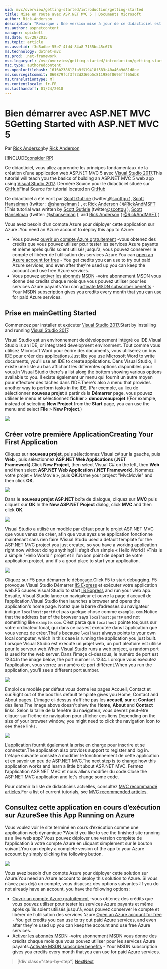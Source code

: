 ```yaml
---
uid: mvc/overview/getting-started/introduction/getting-started
title: Mise en route avec ASP.NET MVC 5 | Documents Microsoft
author: Rick-Anderson
description: "Remarque : Une version mise à jour de ce didacticiel est disponible ici à l’aide de Visual Studio 2015. Le nouveau didacticiel utilise ASP.NET Core MVC 6, qui fournit de nombreuses improvem..."
ms.author: aspnetcontent
manager: wpickett
ms.date: 05/28/2015
ms.topic: article
ms.assetid: f3d8adbe-55e7-4fd4-84a8-7155bc45c676
ms.technology: dotnet-mvc
ms.prod: .net-framework
msc.legacyurl: /mvc/overview/getting-started/introduction/getting-started
msc.type: authoredcontent
ms.openlocfilehash: 1616b238612fa9f519418f583c40a46b9d81d8ce
ms.sourcegitcommit: 060879fcf3f73d2366b5c811986f8695fff65db8
ms.translationtype: MT
ms.contentlocale: fr-FR
ms.lasthandoff: 01/24/2018
---
```

<a name="getting-started-with-aspnet-mvc-5"></a><span data-ttu-id="a15c7-104">Bien démarrer avec ASP.NET MVC 5</span><span class="sxs-lookup"><span data-stu-id="a15c7-104">Getting Started with ASP.NET MVC 5</span></span>
====================
<span data-ttu-id="a15c7-105">Par [Rick Anderson](https://github.com/Rick-Anderson)</span><span class="sxs-lookup"><span data-stu-id="a15c7-105">by [Rick Anderson](https://github.com/Rick-Anderson)</span></span>

[!INCLUDE[consider RP](../../../../includes/razor.md)]

 
 <span data-ttu-id="a15c7-106">Ce didacticiel, vous allez apprendre les principes fondamentaux de la création d’une application web ASP.NET MVC 5 avec [Visual Studio 2017](https://www.visualstudio.com/).</span><span class="sxs-lookup"><span data-stu-id="a15c7-106">This tutorial will teach you the basics of building an ASP.NET MVC 5 web app using [Visual Studio 2017](https://www.visualstudio.com/).</span></span> <span data-ttu-id="a15c7-107">Dernière Source pour le didacticiel située sur [GitHub](https://github.com/aspnet/Docs/tree/master/aspnet/mvc/overview/getting-started/introduction/sample/MvcMovie/MvcMovie)</span><span class="sxs-lookup"><span data-stu-id="a15c7-107">Final Source for tutorial located on [GitHub](https://github.com/aspnet/Docs/tree/master/aspnet/mvc/overview/getting-started/introduction/sample/MvcMovie/MvcMovie)</span></span>
 
 
 <span data-ttu-id="a15c7-108">Ce didacticiel a été écrit par [Scott Guthrie](https://weblogs.asp.net/scottgu/) (twitter[ @scottgu ](https://twitter.com/scottgu) ), [Scott Hanselman](http://www.hanselman.com/blog/) (twitter : [ @shanselman ](https://twitter.com/shanselman) ) , et [Rick Anderson](https://twitter.com/RickAndMSFT) ( [ @RickAndMSFT ](https://twitter.com/#!/RickAndMSFT) )</span><span class="sxs-lookup"><span data-stu-id="a15c7-108">This tutorial was written by [Scott Guthrie](https://weblogs.asp.net/scottgu/) (twitter[@scottgu](https://twitter.com/scottgu) ), [Scott Hanselman](http://www.hanselman.com/blog/) (twitter: [@shanselman](https://twitter.com/shanselman) ), and [Rick Anderson](https://twitter.com/RickAndMSFT) ( [@RickAndMSFT](https://twitter.com/#!/RickAndMSFT) )</span></span>
 
 <span data-ttu-id="a15c7-109">Vous avez besoin d’un compte Azure pour déployer cette application sur Azure :</span><span class="sxs-lookup"><span data-stu-id="a15c7-109">You need an Azure account to deploy this app to Azure:</span></span>
 
 - <span data-ttu-id="a15c7-110">Vous pouvez [ouvrir un compte Azure gratuitement](https://azure.microsoft.com/pricing/free-trial/?WT.mc_id=A443DD604) -vous obtenez des crédits que vous pouvez utiliser pour tester les services Azure payants et même après qu’ils soient utilisés jusqu'à, vous pouvez conserver le compte et libérer de l’utilisation des services Azure.</span><span class="sxs-lookup"><span data-stu-id="a15c7-110">You can [open an Azure account for free](https://azure.microsoft.com/pricing/free-trial/?WT.mc_id=A443DD604) - You get credits you can use to try out paid Azure services, and even after they're used up you can keep the account and use free Azure services.</span></span>
 - <span data-ttu-id="a15c7-111">Vous pouvez [activer les abonnés MSDN](https://azure.microsoft.com/pricing/member-offers/msdn-benefits-details/?WT.mc_id=A443DD604) -votre abonnement MSDN vous donne des crédits chaque mois que vous pouvez utiliser pour les services Azure payants.</span><span class="sxs-lookup"><span data-stu-id="a15c7-111">You can [activate MSDN subscriber benefits](https://azure.microsoft.com/pricing/member-offers/msdn-benefits-details/?WT.mc_id=A443DD604) - Your MSDN subscription gives you credits every month that you can use for paid Azure services.</span></span>


## <a name="getting-started"></a><span data-ttu-id="a15c7-112">Prise en main</span><span class="sxs-lookup"><span data-stu-id="a15c7-112">Getting Started</span></span>

<span data-ttu-id="a15c7-113">Commencez par installer et exécuter [Visual Studio 2017](https://www.visualstudio.com/).</span><span class="sxs-lookup"><span data-stu-id="a15c7-113">Start by installing and running [Visual Studio 2017](https://www.visualstudio.com/).</span></span>

<span data-ttu-id="a15c7-114">Visual Studio est un environnement de développement intégré ou IDE.</span><span class="sxs-lookup"><span data-stu-id="a15c7-114">Visual Studio is an IDE, or integrated development environment.</span></span> <span data-ttu-id="a15c7-115">Tout comme vous utilisez Microsoft Word pour écrire des documents, vous utiliserez un bus IDE pour créer des applications.</span><span class="sxs-lookup"><span data-stu-id="a15c7-115">Just like you use Microsoft Word to write documents, you'll use an IDE to create applications.</span></span> <span data-ttu-id="a15c7-116">Dans Visual Studio, il existe une liste au bas affichant les différentes options disponibles pour vous.</span><span class="sxs-lookup"><span data-stu-id="a15c7-116">In Visual Studio there's a list along the bottom showing various options available to you.</span></span> <span data-ttu-id="a15c7-117">Il existe également un menu qui fournit un autre moyen pour effectuer des tâches dans l’IDE.</span><span class="sxs-lookup"><span data-stu-id="a15c7-117">There's also a menu that provides another way to perform tasks in the IDE.</span></span> <span data-ttu-id="a15c7-118">(Par exemple, au lieu de sélectionner **nouveau projet** à partir de la **Démarrer** page, vous pouvez utiliser le menu et sélectionnez **fichier** &gt; **denouveauprojet**.)</span><span class="sxs-lookup"><span data-stu-id="a15c7-118">(For example, instead of selecting **New Project** from the **Start** page, you can use the menu and select **File** &gt; **New Project**.)</span></span>

   
![](getting-started/_static/image1.png)  
 

## <a name="creating-your-first-application"></a><span data-ttu-id="a15c7-119">Créer votre première Application</span><span class="sxs-lookup"><span data-stu-id="a15c7-119">Creating Your First Application</span></span>

<span data-ttu-id="a15c7-120">Cliquez sur **nouveau projet**, puis sélectionnez Visual c# sur la gauche, puis **Web** , puis sélectionnez **ASP.NET Web Applications (.NET Framework)**.</span><span class="sxs-lookup"><span data-stu-id="a15c7-120">Click **New Project**, then select Visual C# on the left, then **Web** and then select **ASP.NET Web Application (.NET Framework)**.</span></span> <span data-ttu-id="a15c7-121">Nommez votre projet « MvcMovie », puis **OK**.</span><span class="sxs-lookup"><span data-stu-id="a15c7-121">Name your project "MvcMovie" and then click **OK**.</span></span>

![](getting-started/_static/image2.png)

<span data-ttu-id="a15c7-122">Dans le **nouveau projet ASP.NET** boîte de dialogue, cliquez sur **MVC** puis cliquez sur **OK**.</span><span class="sxs-lookup"><span data-stu-id="a15c7-122">In the **New ASP.NET Project** dialog, click **MVC** and then click **OK**.</span></span>

![](getting-started/_static/image3.png)

<span data-ttu-id="a15c7-123">Visual Studio a utilisé un modèle par défaut pour le projet ASP.NET MVC que vous venez de créer, afin que vous ayez une application fonctionne maintenant sans rien faire !</span><span class="sxs-lookup"><span data-stu-id="a15c7-123">Visual Studio used a default template for the ASP.NET MVC project you just created, so you have a working application right now without doing anything!</span></span> <span data-ttu-id="a15c7-124">Il s’agit d’un simple « Hello World ! »</span><span class="sxs-lookup"><span data-stu-id="a15c7-124">This is a simple "Hello World!"</span></span> <span data-ttu-id="a15c7-125">projet et il l’un bon point de départ de votre application.</span><span class="sxs-lookup"><span data-stu-id="a15c7-125">project, and it's a good place to start your application.</span></span>

![](getting-started/_static/image4.png)

<span data-ttu-id="a15c7-126">Cliquez sur F5 pour démarrer le débogage.</span><span class="sxs-lookup"><span data-stu-id="a15c7-126">Click F5 to start debugging.</span></span> <span data-ttu-id="a15c7-127">F5 provoque Visual Studio Démarrer [IIS Express](https://www.iis.net/learn/extensions/introduction-to-iis-express/iis-express-overview) et exécuter votre application web.</span><span class="sxs-lookup"><span data-stu-id="a15c7-127">F5 causes Visual Studio to start [IIS Express](https://www.iis.net/learn/extensions/introduction-to-iis-express/iis-express-overview) and run your web app.</span></span> <span data-ttu-id="a15c7-128">Ensuite, Visual Studio lance un navigateur et ouvre la page d’accueil de l’application.</span><span class="sxs-lookup"><span data-stu-id="a15c7-128">Visual Studio then launches a browser and opens the application's home page.</span></span> <span data-ttu-id="a15c7-129">Notez que la barre d’adresses du navigateur indique `localhost:port#` et pas quelque chose comme `example.com`.</span><span class="sxs-lookup"><span data-stu-id="a15c7-129">Notice that the address bar of the browser says `localhost:port#` and not something like `example.com`.</span></span> <span data-ttu-id="a15c7-130">C’est parce que `localhost` pointe toujours sur votre ordinateur local, qui dans ce cas est exécutée dans l’application que vous venez de créer.</span><span class="sxs-lookup"><span data-stu-id="a15c7-130">That's because `localhost` always points to your own local computer, which in this case is running the application you just built.</span></span> <span data-ttu-id="a15c7-131">Lorsque Visual Studio est exécuté un projet web, un port aléatoire est utilisé pour le serveur web.</span><span class="sxs-lookup"><span data-stu-id="a15c7-131">When Visual Studio runs a web project, a random port is used for the web server.</span></span> <span data-ttu-id="a15c7-132">Dans l’image ci-dessous, le numéro de port est 1234.</span><span class="sxs-lookup"><span data-stu-id="a15c7-132">In the image below, the port number is 1234.</span></span> <span data-ttu-id="a15c7-133">Lorsque vous exécutez l’application, vous verrez un numéro de port différent.</span><span class="sxs-lookup"><span data-stu-id="a15c7-133">When you run the application, you'll see a different port number.</span></span>

![](getting-started/_static/image5.png)

<span data-ttu-id="a15c7-134">Emploi ce modèle par défaut vous donne les pages Accueil, Contact et sur.</span><span class="sxs-lookup"><span data-stu-id="a15c7-134">Right out of the box this default template gives you Home, Contact and About pages.</span></span> <span data-ttu-id="a15c7-135">L’image ci-dessus n’affiche pas les **accueil**, **sur** et **Contact** des liens.</span><span class="sxs-lookup"><span data-stu-id="a15c7-135">The image above doesn't show the **Home**, **About** and **Contact** links.</span></span> <span data-ttu-id="a15c7-136">Selon la taille de la fenêtre du navigateur, vous devrez peut-être cliquer sur l’icône de navigation pour afficher ces liens.</span><span class="sxs-lookup"><span data-stu-id="a15c7-136">Depending on the size of your browser window, you might need to click the navigation icon to see these links.</span></span>

![](getting-started/_static/image6.png)  

<span data-ttu-id="a15c7-137">L’application fournit également la prise en charge pour inscrire et se connecter.</span><span class="sxs-lookup"><span data-stu-id="a15c7-137">The application also provides support to register and log in.</span></span> <span data-ttu-id="a15c7-138">L’étape suivante consiste à modifier le fonctionnement de cette application et en savoir un peu de ASP.NET MVC.</span><span class="sxs-lookup"><span data-stu-id="a15c7-138">The next step is to change how this application works and learn a little bit about ASP.NET MVC.</span></span> <span data-ttu-id="a15c7-139">Fermez l’application ASP.NET MVC et nous allons modifier du code.</span><span class="sxs-lookup"><span data-stu-id="a15c7-139">Close the ASP.NET MVC application and let's change some code.</span></span>

<span data-ttu-id="a15c7-140">Pour obtenir la liste de didacticiels actuelles, consultez [MVC recommandé articles](../mvc-learning-sequence.md).</span><span class="sxs-lookup"><span data-stu-id="a15c7-140">For a list of current tutorials, see [MVC recommended articles](../mvc-learning-sequence.md).</span></span>

## <a name="see-this-app-running-on-azure"></a><span data-ttu-id="a15c7-141">Consultez cette application en cours d’exécution sur Azure</span><span class="sxs-lookup"><span data-stu-id="a15c7-141">See this App Running on Azure</span></span>

<span data-ttu-id="a15c7-142">Vous voulez voir le site terminé en cours d’exécution comme une application web dynamique ?</span><span class="sxs-lookup"><span data-stu-id="a15c7-142">Would you like to see the finished site running as a live web app?</span></span> <span data-ttu-id="a15c7-143">Vous pouvez déployer une version complète de l’application à votre compte Azure en cliquant simplement sur le bouton suivant.</span><span class="sxs-lookup"><span data-stu-id="a15c7-143">You can deploy a complete version of the app to your Azure account by simply clicking the following button.</span></span>

[![](https://azuredeploy.net/deploybutton.png)](https://azuredeploy.net/?repository=https://github.com/aspnet/Docs/tree/master/aspnet/mvc/overview/getting-started/introduction/sample/MvcMovie&amp;WT.mc_id=deploy_azure_aspnet)

<span data-ttu-id="a15c7-144">Vous avez besoin d’un compte Azure pour déployer cette solution sur Azure.</span><span class="sxs-lookup"><span data-stu-id="a15c7-144">You need an Azure account to deploy this solution to Azure.</span></span> <span data-ttu-id="a15c7-145">Si vous n’avez pas déjà un compte, vous disposez des options suivantes :</span><span class="sxs-lookup"><span data-stu-id="a15c7-145">If you do not already have an account, you have the following options:</span></span>

- <span data-ttu-id="a15c7-146">[Ouvrir un compte Azure gratuitement](https://azure.microsoft.com/pricing/free-trial/?WT.mc_id=A443DD604) -vous obtenez des crédits que vous pouvez utiliser pour tester les services Azure payants et même après qu’ils soient utilisés jusqu'à, vous pouvez conserver le compte et libérer de l’utilisation des services Azure.</span><span class="sxs-lookup"><span data-stu-id="a15c7-146">[Open an Azure account for free](https://azure.microsoft.com/pricing/free-trial/?WT.mc_id=A443DD604) - You get credits you can use to try out paid Azure services, and even after they're used up you can keep the account and use free Azure services.</span></span>
- <span data-ttu-id="a15c7-147">[Activer les abonnés MSDN](https://azure.microsoft.com/pricing/member-offers/msdn-benefits-details/?WT.mc_id=A443DD604) -votre abonnement MSDN vous donne des crédits chaque mois que vous pouvez utiliser pour les services Azure payants.</span><span class="sxs-lookup"><span data-stu-id="a15c7-147">[Activate MSDN subscriber benefits](https://azure.microsoft.com/pricing/member-offers/msdn-benefits-details/?WT.mc_id=A443DD604) - Your MSDN subscription gives you credits every month that you can use for paid Azure services.</span></span>

>[!div class="step-by-step"]
[<span data-ttu-id="a15c7-148">Next</span><span class="sxs-lookup"><span data-stu-id="a15c7-148">Next</span></span>](adding-a-controller.md)
